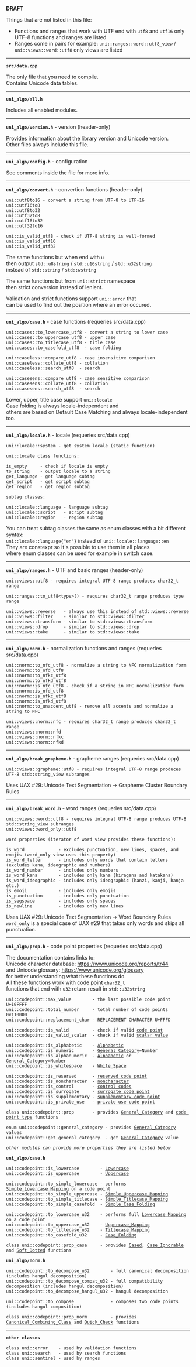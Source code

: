 **DRAFT**

Things that are not listed in this file:
- Functions and ranges that work with UTF end with `utf8` and `utf16` only UTF-8 functions and ranges are listed
- Ranges come in pairs for example: `uni::ranges::word::utf8_view` / `uni::views::word::utf8` only views are listed

---

**`src/data.cpp`**

The only file that you need to compile.<br>
Contains Unicode data tables.<br>

---

**`uni_algo/all.h`**

Includes all enabled modules.

---

**`uni_algo/version.h`** - version (header-only)

Provides information about the library version and Unicode version.<br>
Other files always include this file.

---

**`uni_algo/config.h`** - configuration

See comments inside the file for more info.

---

**`uni_algo/convert.h`** - convertion functions (header-only)
```
uni::utf8to16 - convert a string from UTF-8 to UTF-16
uni::utf16to8
uni::utf8to32
uni::utf32to8
uni::utf16to32
uni::utf32to16

uni::is_valid_utf8 - check if UTF-8 string is well-formed
uni::is_valid_utf16
uni::is_valid_utf32
```
The same functions but when end with `u`<br>
then output `std::u8string` / `std::u16string` / `std::u32string`<br>
instead of `std::string` / `std::wstring`

The same functions but from `uni::strict` namespace<br>
then strict conversion instead of lenient.

Validation and strict functions support `uni::error` that<br>
can be used to find out the position where an error occured.

---

**`uni_algo/case.h`** - case functions (requeries src/data.cpp)
```
uni::cases::to_lowercase_utf8 - convert a string to lower case
uni::cases::to_uppercase_utf8 - upper case
uni::cases::to_titlecase_utf8 - title case
uni::cases::to_casefold_utf8  - case folding

uni::caseless::compare_utf8 - case insensitive comparison
uni::caseless::collate_utf8 - collation
uni::caseless::search_utf8  - search

uni::casesens::compare_utf8 - case sensitive comparison
uni::casesens::collate_utf8 - collation
uni::casesens::search_utf8  - search
```
Lower, upper, title case support `uni::locale`<br>
Case folding is always locale-independent and<br>
others are based on Default Case Matching and always locale-independent too.

---

**`uni_algo/locale.h`** - locale (requeries src/data.cpp)
```
uni::locale::system - get system locale (static function)

uni::locale class functions:

is_empty     - check if locale is empty
to_string    - output locale to a string
get_language - get language subtag
get_script   - get script subtag
get_region   - get region subtag

subtag classes:

uni::locale::language - language subtag
uni::locale::script   - script subtag
uni::locale::region   - region subtag
```
You can treat subtag classes the same as enum classes with a bit different syntax:<br>
`uni::locale::language{"en"}` instead of `uni::locale::language::en`<br>
They are constexpr so it's possible to use them in all places<br>
where enum classes can be used for example in switch case.

---

**`uni_algo/ranges.h`** - UTF and basic ranges (header-only)
```
uni::views::utf8 - requires integral UTF-8 range produces char32_t range

uni::ranges::to_utf8<type>() - requires char32_t range produces type range

uni::views::reverse   - always use this instead of std::views::reverse
uni::views::filter    - similar to std::views::filter
uni::views::transform - similar to std::views::transform
uni::views::drop      - similar to std::views::drop
uni::views::take      - similar to std::views::take
```
---

**`uni_algo/norm.h`** - normalization functions and ranges (requeries src/data.cpp)
```
uni::norm::to_nfc_utf8 - normalize a string to NFC normalization form
uni::norm::to_nfd_utf8
uni::norm::to_nfkc_utf8
uni::norm::to_nfkd_utf8
uni::norm::is_nfc_utf8 - check if a string in NFC normalization form
uni::norm::is_nfd_utf8
uni::norm::is_nfkc_utf8
uni::norm::is_nfkd_utf8
uni::norm::to_unaccent_utf8 - remove all accents and normalize a string to NFC

uni::views::norm::nfc - requires char32_t range produces char32_t range
uni::views::norm::nfd
uni::views::norm::nfkc
uni::views::norm::nfkd
```
---

**`uni_algo/break_grapheme.h`** - grapheme ranges (requeries src/data.cpp)
```
uni::views::grapheme::utf8 - requires integral UTF-8 range produces UTF-8 std::string_view subranges
```
Uses UAX #29: Unicode Text Segmentation -> Grapheme Cluster Boundary Rules

---

**`uni_algo/break_word.h`** - word ranges (requeries src/data.cpp)
```
uni::views::word::utf8 - requires integral UTF-8 range produces UTF-8 std::string_view subranges
uni::views::word_only::utf8

word properties (iterator of word view provides these functions):

is_word             - excludes punctuation, new lines, spaces, and emojis (word_only view uses this property)
is_word_letter      - includes only words that contain letters (excludes kana, ideographic and numbers)
is_word_number      - includes only numbers
is_word_kana        - includes only kana (hiragana and katakana)
is_word_ideographic - includes only ideographic (hanzi, kanji, hanja etc.)
is_emoji            - includes only emojis
is_punctuation      - includes only punctuation
is_segspace         - includes only spaces
is_newline          - includes only new lines
```
Uses UAX #29: Unicode Text Segmentation -> Word Boundary Rules<br>
`word_only` is a special case of UAX #29 that takes only words and skips all punctuation.

---

**`uni_algo/prop.h`** - code point properties (requeries src/data.cpp)

The documentation contains links to:<br>
Unicode character database: https://www.unicode.org/reports/tr44 <br>
and Unicode glossary: https://www.unicode.org/glossary <br>
for better understanding what these functions do.<br>
All these functions work with code point `char32_t` <br>
functions that end with `u32` return result in `std::u32string`

<pre><code>uni::codepoint::max_value        - the last possible code point U+10FFFF
uni::codepoint::total_number     - total number of code points 0x110000
uni::codepoint::replacement_char - REPLACEMENT CHARACTER U+FFFD

uni::codepoint::is_valid         - check if valid <a href="https://www.unicode.org/glossary/#code_point">code point</a>
uni::codepoint::is_valid_scalar  - check if valid <a href="https://www.unicode.org/glossary/#unicode_scalar_value">scalar value</a>

uni::codepoint::is_alphabetic    - <a href="https://www.unicode.org/reports/tr44/#Alphabetic">Alphabetic</a>
uni::codepoint::is_numeric       - <a href="https://www.unicode.org/reports/tr44/#General_Category_Values">General_Category</a>=Number
uni::codepoint::is_alphanumeric  - <a href="https://www.unicode.org/reports/tr44/#Alphabetic">Alphabetic</a> or <a href="https://www.unicode.org/reports/tr44/#General_Category_Values">General_Category</a>=Number
uni::codepoint::is_whitespace    - <a href="https://www.unicode.org/reports/tr44/#White_Space">White_Space</a>

uni::codepoint::is_reserved      - <a href="https://www.unicode.org/glossary/#reserved_code_point">reserved code point</a>
uni::codepoint::is_noncharacter  - <a href="https://www.unicode.org/glossary/#noncharacter">noncharacter</a>
uni::codepoint::is_control       - <a href="https://www.unicode.org/glossary/#control_codes">control codes</a>
uni::codepoint::is_surrogate     - <a href="https://www.unicode.org/glossary/#surrogate_code_point">surrogate code point</a>
uni::codepoint::is_supplementary - <a href="https://www.unicode.org/glossary/#supplementary_code_point">supplementary code point</a>
uni::codepoint::is_private_use   - <a href="https://www.unicode.org/glossary/#private_use_code_point">private use code point</a>

class uni::codepoint::prop       - provides <a href="https://www.unicode.org/reports/tr44/#General_Category_Values">General_Category</a> and <a href="https://www.unicode.org/glossary/#code_point_type">code point type</a> functions

enum uni::codepoint::general_category - provides <a href="https://www.unicode.org/reports/tr44/#General_Category_Values">General_Category</a> values
uni::codepoint::get_general_category  - get <a href="https://www.unicode.org/reports/tr44/#General_Category_Values">General_Category</a> value

<i>other modules can provide more properties they are listed below</i>

<b>uni_algo/case.h</b>

uni::codepoint::is_lowercase        - <a href="https://www.unicode.org/reports/tr44/#Lowercase">Lowercase</a>
uni::codepoint::is_uppercase        - <a href="https://www.unicode.org/reports/tr44/#Uppercase">Uppercase</a>

uni::codepoint::to_simple_lowercase - performs <a href="https://unicode.org/reports/tr44/#Simple_Lowercase_Mapping">Simple_Lowercase_Mapping</a> on a code point
uni::codepoint::to_simple_uppercase - <a href="https://www.unicode.org/reports/tr44/#Simple_Uppercase_Mapping">Simple_Uppercase_Mapping</a>
uni::codepoint::to_simple_titlecase - <a href="https://www.unicode.org/reports/tr44/#Simple_Titlecase_Mapping">Simple_Titlecase_Mapping</a>
uni::codepoint::to_simple_casefold  - <a href="https://www.unicode.org/reports/tr44/#Simple_Case_Folding">Simple_Case_Folding</a>

uni::codepoint::to_lowercase_u32    - performs full <a href="https://unicode.org/reports/tr44/#Lowercase_Mapping">Lowercase_Mapping</a> on a code point
uni::codepoint::to_uppercase_u32    - <a href="https://www.unicode.org/reports/tr44/#Uppercase_Mapping">Uppercase_Mapping</a>
uni::codepoint::to_titlecase_u32    - <a href="https://www.unicode.org/reports/tr44/#Titlecase_Mapping">Titlecase_Mapping</a>
uni::codepoint::to_casefold_u32     - <a href="https://www.unicode.org/reports/tr44/#Case_Folding">Case_Folding</a>

class uni::codepoint::prop_case     - provides <a href="https://www.unicode.org/reports/tr44/#Cased">Cased</a>, <a href="https://www.unicode.org/reports/tr44/#Case_Ignorable">Case_Ignorable</a> and <a href="https://www.unicode.org/reports/tr44/#Soft_Dotted">Soft_Dotted</a> functions

<b>uni_algo/norm.h</b>

uni::codepoint::to_decompose_u32        - full canonical decomposition (includes hangul decomposition)
uni::codepoint::to_decompose_compat_u32 - full compatibility decomposition (includes hangul decomposition)
uni::codepoint::to_decompose_hangul_u32 - hangul decomposition

uni::codepoint::to_compose              - composes two code points (includes hangul composition)

class uni::codepoint::prop_norm         - provides <a href="https://www.unicode.org/reports/tr44/#Canonical_Combining_Class">Canonical_Combining_Class</a> and <a href="https://www.unicode.org/reports/tr44/#QC_Values_Table">Quick_Check</a> functions
</code></pre>

---

**`other classes`**
```
class uni::error    - used by validation functions
class uni::search   - used by search functions
class uni::sentinel - used by ranges
```
